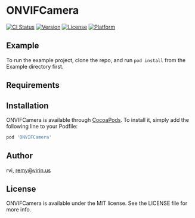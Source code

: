 # ONVIFCamera

[![CI Status](http://img.shields.io/travis/rvi/ONVIFCamera.svg?style=flat)](https://travis-ci.org/rvi/ONVIFCamera)
[![Version](https://img.shields.io/cocoapods/v/ONVIFCamera.svg?style=flat)](http://cocoapods.org/pods/ONVIFCamera)
[![License](https://img.shields.io/cocoapods/l/ONVIFCamera.svg?style=flat)](http://cocoapods.org/pods/ONVIFCamera)
[![Platform](https://img.shields.io/cocoapods/p/ONVIFCamera.svg?style=flat)](http://cocoapods.org/pods/ONVIFCamera)

## Example

To run the example project, clone the repo, and run `pod install` from the Example directory first.

## Requirements

## Installation

ONVIFCamera is available through [CocoaPods](http://cocoapods.org). To install
it, simply add the following line to your Podfile:

```ruby
pod 'ONVIFCamera'
```

## Author

rvi, remy@virin.us

## License

ONVIFCamera is available under the MIT license. See the LICENSE file for more info.
